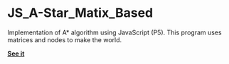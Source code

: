 # JS_A-Star_Matix_Based
Implementation of A* algorithm using JavaScript (P5). This program uses matrices and nodes to make the world. 

**[See it](https://jkutkut.github.io/JS_A-Star_Matix_Based/)**
